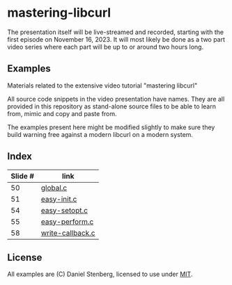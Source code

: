 # mastering-libcurl

The presentation itself will be live-streamed and recorded, starting
with the first episode on November 16, 2023. It will most likely be
done as a two part video series where each part will be up to or around
two hours long.

## Examples

Materials related to the extensive video tutorial "mastering libcurl"

All source code snippets in the video presentation have names. They are all
provided in this repository as stand-alone source files to be able to learn
from, mimic and copy and paste from.

The examples present here might be modified slightly to make sure they
build warning free against a modern libcurl on a modern system.

## Index

| Slide # | link                                 |
|---------|--------------------------------------|
| 50      | [global.c](global.c)                 |
| 51      | [easy-init.c](easy-init.c)           |
| 54      | [easy-setopt.c](easy-setopt.c)       |
| 55      | [easy-perform.c](easy-perform.c)     |
| 58      | [write-callback.c](write-callback.c) |

## License

All examples are (C) Daniel Stenberg, licensed to use under [MIT](LICENSE).

